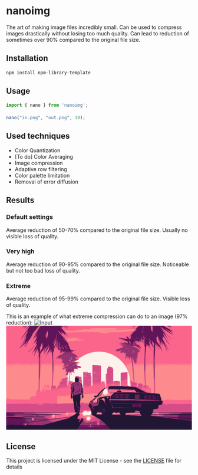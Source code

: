 # nanoimg
The art of making image files incredibly small.
Can be used to compress images drastically without losing too much quality. Can lead to reduction of sometimes over 90% compared to the original file size.

## Installation
```bash
npm install npm-library-template
```

## Usage
```javascript
import { nano } from 'nanoimg';

nano("in.png", "out.png", 10);
```

## Used techniques
 - Color Quantization
 - [To do] Color Averaging
 - Image compression
 - Adaptive row filtering
 - Color palette limitation
 - Removal of error diffusion

## Results

### Default settings
Average reduction of 50-70% compared to the original file size.
Usually no visible loss of quality.

### Very high
Average reduction of 90-95% compared to the original file size.
Noticeable but not too bad loss of quality.

### Extreme
Average reduction of 95-99% compared to the original file size.
Visible loss of quality.

This is an example of what extreme compression can do to an image (97% reduction):
![Input](examples/in.png)
![Output](examples/out.png)

## License
This project is licensed under the MIT License - see the [LICENSE](LICENSE) file for details